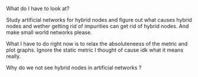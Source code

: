 What do I have to look at? 

Study artificial networks for hybrid nodes and figure out what causes hybrid nodes and wether getting rid of impurities can get rid of hybrid nodes. And make small world networks please. 


What I have to do right now is to relax the absoluteneess of the metric and plot graphs. Ignore the static metric I thought of cause idk what it means really. 

Why do we not see hybrid nodes in artificial networks ? 
